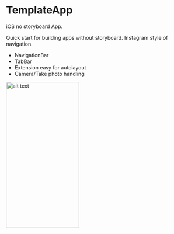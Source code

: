 # TemplateApp
iOS no storyboard App. 

Quick start for building apps without storyboard.
Instagram style of navigation.

- NavigationBar
- TabBar
- Extension easy for autolayout
- Camera/Take photo handling
<img src="https://mir-s3-cdn-cf.behance.net/project_modules/max_1200/2ef92669535437.5b850888a594c.png" alt="alt text" width="200" height="400">


